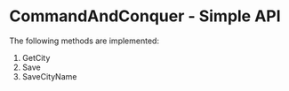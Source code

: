 # CommandAndConquer - Simple API

The following methods are implemented:
1. GetCity
2. Save
3. SaveCityName